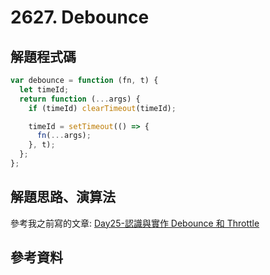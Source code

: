 # 2627. Debounce

## 解題程式碼

```javascript
var debounce = function (fn, t) {
  let timeId;
  return function (...args) {
    if (timeId) clearTimeout(timeId);

    timeId = setTimeout(() => {
      fn(...args);
    }, t);
  };
};
```

## 解題思路、演算法

參考我之前寫的文章: [Day25-認識與實作 Debounce 和 Throttle](https://ithelp.ithome.com.tw/articles/10297948)

## 參考資料
